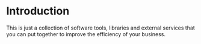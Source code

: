 # Introduction

This is just a collection of software tools, libraries and external services that you can put together to improve the efficiency of your business. 
